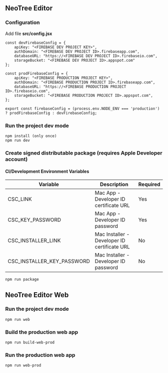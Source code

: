 ## NeoTree Editor

### Configuration

Add file **src/config.jsx**
```
const devFirebaseConfig = {
    apiKey: "<FIREBASE DEV PROJECT KEY>",
    authDomain: "<FIREBASE DEV PROJECT ID>.firebaseapp.com",
    databaseURL: "https://<FIREBASE DEV PROJECT ID>.firebaseio.com",
    storageBucket: "<FIREBASE DEV PROJECT ID>.appspot.com"
};

const prodFirebaseConfig = {
    apiKey: "<FIREBASE PRODUCTION PROJECT KEY>",
    authDomain: "<FIREBASE PRODUCTION PROJECT ID>.firebaseapp.com",
    databaseURL: "https://<FIREBASE PRODUCTION PROJECT ID>.firebaseio.com",
    storageBucket: "<FIREBASE PRODUCTION PROJECT ID>.appspot.com",
};

export const firebaseConfig = (process.env.NODE_ENV === 'production') ? prodFirebaseConfig : devFirebaseConfig;
```

### Run the project dev mode
```
npm install (only once)
npm run dev
```

### Create signed distributable package (requires Apple Developer account)

#### CI/Development Environment Variables

| Variable                   | Description                                  | Required |
|----------------------------|----------------------------------------------|----------|
| CSC_LINK                   | Mac App - Developer ID certificate URL       | Yes      |
| CSC_KEY_PASSWORD           | Mac App - Developer ID password              | Yes      |
| CSC_INSTALLER_LINK         | Mac Installer - Developer ID certificate URL | No       |
| CSC_INSTALLER_KEY_PASSWORD | Mac Installer - Developer ID password        | No       |


```
npm run package
```

## NeoTree Editor Web

### Run the project dev mode
```
npm run web
```

### Build the production web app
```
npm run build-web-prod
```

### Run the production web app
```
npm run web-prod
```
